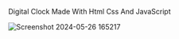 Digital Clock Made With Html Css And JavaScript

![Screenshot 2024-05-26 165217](https://github.com/C0DEGamer/DIGITAL-CLOCK/assets/154326486/60e3d7ee-f888-4f1f-a788-54c864ce7f57)
